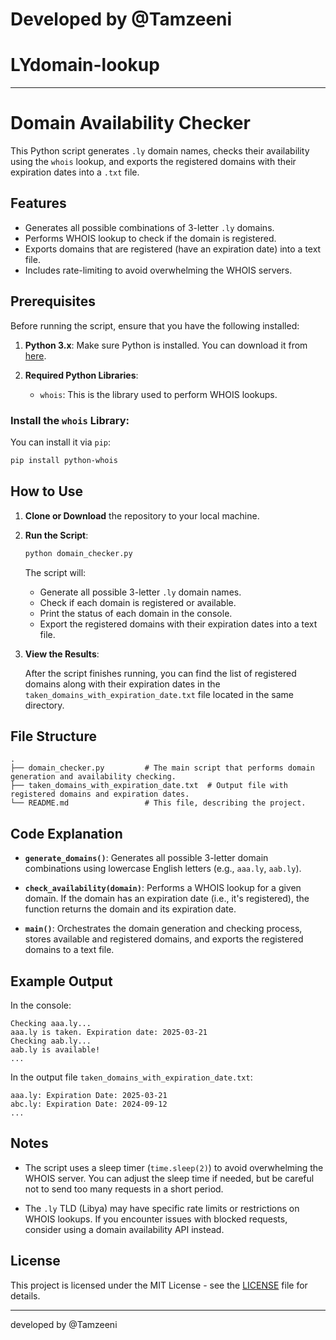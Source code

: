 # Developed by @Tamzeeni
# LYdomain-lookup

---

# Domain Availability Checker

This Python script generates `.ly` domain names, checks their availability using the `whois` lookup, and exports the registered domains with their expiration dates into a `.txt` file.

## Features

- Generates all possible combinations of 3-letter `.ly` domains.
- Performs WHOIS lookup to check if the domain is registered.
- Exports domains that are registered (have an expiration date) into a text file.
- Includes rate-limiting to avoid overwhelming the WHOIS servers.

## Prerequisites

Before running the script, ensure that you have the following installed:

1. **Python 3.x**: Make sure Python is installed. You can download it from [here](https://www.python.org/downloads/).

2. **Required Python Libraries**:
   - `whois`: This is the library used to perform WHOIS lookups.

### Install the `whois` Library:

You can install it via `pip`:

```bash
pip install python-whois
```

## How to Use

1. **Clone or Download** the repository to your local machine.

2. **Run the Script**:

   ```bash
   python domain_checker.py
   ```

   The script will:
   - Generate all possible 3-letter `.ly` domain names.
   - Check if each domain is registered or available.
   - Print the status of each domain in the console.
   - Export the registered domains with their expiration dates into a text file.

3. **View the Results**:

   After the script finishes running, you can find the list of registered domains along with their expiration dates in the `taken_domains_with_expiration_date.txt` file located in the same directory.

## File Structure

```
.
├── domain_checker.py         # The main script that performs domain generation and availability checking.
├── taken_domains_with_expiration_date.txt  # Output file with registered domains and expiration dates.
└── README.md                 # This file, describing the project.
```

## Code Explanation

- **`generate_domains()`**: Generates all possible 3-letter domain combinations using lowercase English letters (e.g., `aaa.ly`, `aab.ly`).
  
- **`check_availability(domain)`**: Performs a WHOIS lookup for a given domain. If the domain has an expiration date (i.e., it's registered), the function returns the domain and its expiration date.

- **`main()`**: Orchestrates the domain generation and checking process, stores available and registered domains, and exports the registered domains to a text file.

## Example Output

In the console:

```
Checking aaa.ly...
aaa.ly is taken. Expiration date: 2025-03-21
Checking aab.ly...
aab.ly is available!
...
```

In the output file `taken_domains_with_expiration_date.txt`:

```
aaa.ly: Expiration Date: 2025-03-21
abc.ly: Expiration Date: 2024-09-12
...
```

## Notes

- The script uses a sleep timer (`time.sleep(2)`) to avoid overwhelming the WHOIS server. You can adjust the sleep time if needed, but be careful not to send too many requests in a short period.
  
- The `.ly` TLD (Libya) may have specific rate limits or restrictions on WHOIS lookups. If you encounter issues with blocked requests, consider using a domain availability API instead.

## License

This project is licensed under the MIT License - see the [LICENSE](LICENSE) file for details.

---

developed by @Tamzeeni
